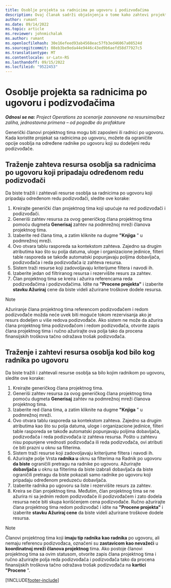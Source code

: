 ```yaml
---
title: Osoblje projekta sa radnicima po ugovoru i podizvođačima
description: Ovaj članak sadrži objašnjenja o tome kako zahtevi projekta mogu da se koriste pomoću radnika po ugovoru ili kapaciteta podizvođačima u korporaciji Microsoft Dynamics 365 Project Operations.
author: rumant
ms.date: 09/14/2022
ms.topic: article
ms.reviewer: johnmichalak
ms.author: rumant
ms.openlocfilehash: 30e16efeed93ab4568eac57fb3ed46067a08524d
ms.sourcegitcommit: 08eb3be9eda44e9446c43ed9b6aefd58d77927c5
ms.translationtype: MT
ms.contentlocale: sr-Latn-RS
ms.lasthandoff: 09/15/2022
ms.locfileid: "9522453"
---
```

# <a name="staffing-a-project-with-contract-workers-and-subcontracted-capacity"></a>Osoblje projekta sa radnicima po ugovoru i podizvođačima

_**Odnosi se na:** Project Operations za scenarije zasnovane na resursima/bez zaliha, jednostavna primena – od pogodbe do profakture_

Generički članovi projektnog tima mogu biti zaposleni ili radnici po ugovoru. Kada koristite projekat sa radnicima po ugovoru, možete da ograničite opcije osoblja na određene radnike po ugovoru koji su dodeljeni redu podizvođače. 

## <a name="search-for-staff-resource-requirements-with-contract-workers-that-belong-to-a-specific-subcontract-line"></a>Traženje zahteva resursa osoblja sa radnicima po ugovoru koji pripadaju određenom redu podizvođači

Da biste tražili i zahtevali resurse osoblja sa radnicima po ugovoru koji pripadaju određenom redu podizvođači, sledite ove korake:

1. Kreirajte generički član projektnog tima koji upućuje na red podizvođači i podizvođači.
2. Generiši zahtev resursa za ovog generičkog člana projektnog tima pomoću dugmeta **Generisaj** zahtev na podmrežnoj mreži članova projektnog tima.
3. Izaberite red člana tima, a zatim kliknite na dugme **"Knjiga** " u podmrežnoj mreži. 
4. Ovo otvara tablu rasporeda sa kontekstom zahteva. Zajedno sa drugim atributima kao što su polja datuma, uloge i organizacione jedinice, filteri table rasporeda se takođe automatski popunjavaju poljima dobavljača, podizvođača i reda podizvođača iz zahteva resursa.
5. Sistem traži resurse koji zadovoljavaju kriterijume filtera i navodi ih. 
6. Izaberite jedan od filtriranog resursa i rezervišite resurs za zahtev. 
7. Član projektnog tima se kreira i ažurira referencama reda podizvođačima i podizvođačima. Idite na **"Procene projekta"** i izaberite **stavku Ažuriraj** cene da biste videli ažurirane troškove dodele resursa. 

> [!NOTE]
> Ažuriranje člana projektnog tima referencom podizvođačem i redom podizvođače možda neće uvek biti moguće tokom rezervisanja ako je resurs dodeljen u više redova podizvođače. Ako sistem ne može da ažurira člana projektnog tima podizvođačom i redom podizvođača, otvorite zapis člana projektnog tima i ručno ažurirajte ova polja tako da procena finansijskih troškova tačno odražava trošak podizvođača.

## <a name="search-for-and-staff-resource-requirements-with-any-contract-worker"></a>Traženje i zahtevi resursa osoblja kod bilo kog radnika po ugovoru

Da biste tražili i zahtevali resurse osoblja sa bilo kojim radnikom po ugovoru, sledite ove korake:

1. Kreirajte generičkog člana projektnog tima.
2. Generiši zahtev resursa za ovog generičkog člana projektnog tima pomoću dugmeta **Generisaj** zahtev na podmrežnoj mreži članova projektnog tima.
3. Izaberite red člana tima, a zatim kliknite na dugme **"Knjiga** " u podmrežnoj mreži. 
4. Ovo otvara tablu rasporeda sa kontekstom zahteva. Zajedno sa drugim atributima kao što su polja datuma, uloge i organizacione jedinice, filteri table rasporeda se takođe automatski popunjavaju poljima dobavljača, podizvođača i reda podizvođača iz zahteva resursa. Pošto u zahtevu nisu popunjene vrednosti podizvođača ili reda podizvođača, ovi atributi će biti prazni u oknu sa filterima.
5. Sistem traži resurse koji zadovoljavaju kriterijume filtera i navodi ih.
6. Ažurirajte polje Vrsta **radnika u** oknu sa filterima na Radnik po ugovoru **da biste** ograničili pretragu na radnike po ugovoru. Ažurirajte **dobavljača** u oknu sa filterima da biste izabrali dobavljača da biste ograničili pretragu da biste pokazali samo radnike po ugovoru koji pripadaju određenom preduzeću dobavljača.
7. Izaberite radnika po ugovoru sa liste i rezervišite resurs za zahtev.
8. Kreira se član projektnog tima. Međutim, član projektnog tima se ne ažurira ni sa jednim redom podizvođače ili podizvođačem i zato dodela resursa neće biti skupa korišćenjem cena podizvođače. Ručno ažurirajte člana projektnog tima redom podizvođač i idite na **"Procene projekta"** i izaberite **stavku Ažuriraj cene** da biste videli ažurirane troškove dodele resursa.

> [!NOTE]
> Članovi projektnog tima koji **imaju tip radnika** **kao radnika** po ugovoru, ali nemaju referencu podizvođaca, označeni su **zastavicom kao nevažeći** u **koordinatnoj mreži članova projektnog** tima. Ako postoje članovi projektnog tima sa ovim statusom, otvorite zapis člana projektnog tima i ručno ažurirajte polja reda podizvođača i podizvođača tako da procena finansijskih troškova tačno odražava trošak podizvođača na **kartici "Procene** ". 


[!INCLUDE[footer-include](../../includes/footer-banner.md)]
